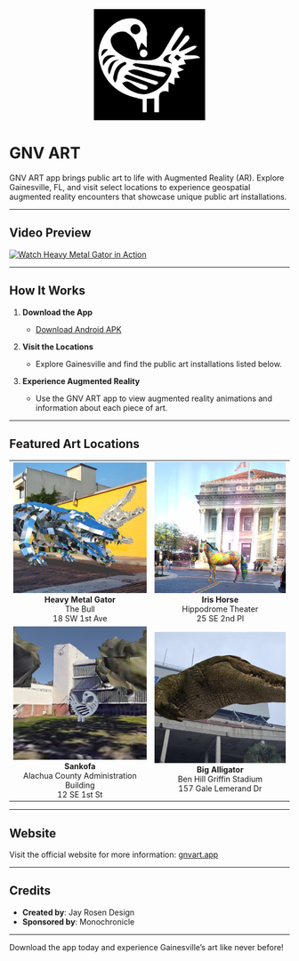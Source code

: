 <div align="center">
  <img src="https://github.com/jayrosen-design/GNV-ART-App/blob/main/gnv-art-images/snakofa-sq-copy.png" alt="GNV Art Logo" width="200">
</div>

# **GNV ART**

GNV ART app brings public art to life with Augmented Reality (AR). Explore Gainesville, FL, and visit select locations to experience geospatial augmented reality encounters that showcase unique public art installations.

---

## **Video Preview**
[![Watch Heavy Metal Gator in Action](https://img.youtube.com/vi/7ewU6RRDj-w/0.jpg)](https://youtube.com/shorts/7ewU6RRDj-w)


---

## **How It Works**
1. **Download the App**  
   - [Download Android APK](https://gnvart.app/apk/GNVArt.apk)

2. **Visit the Locations**  
   - Explore Gainesville and find the public art installations listed below.

3. **Experience Augmented Reality**  
   - Use the GNV ART app to view augmented reality animations and information about each piece of art.

---

## **Featured Art Locations**
<div align="center">

<table>
  <tr>
    <td align="center">
      <img src="https://github.com/jayrosen-design/GNV-ART-App/blob/main/gnv-art-images/heavy-metal-alligator.png" alt="Heavy Metal Gator" width="300">
      <br><strong>Heavy Metal Gator</strong><br>The Bull<br>18 SW 1st Ave
    </td>
    <td align="center">
      <img src="https://github.com/jayrosen-design/GNV-ART-App/blob/main/gnv-art-images/iris.png" alt="Iris Horse" width="300">
      <br><strong>Iris Horse</strong><br>Hippodrome Theater<br>25 SE 2nd Pl
    </td>
  </tr>
  <tr>
    <td align="center">
      <img src="https://github.com/jayrosen-design/GNV-ART-App/blob/main/gnv-art-images/sankofa.png" alt="Sankofa" width="300">
      <br><strong>Sankofa</strong><br>Alachua County Administration Building<br>12 SE 1st St
    </td>
    <td align="center">
      <img src="https://github.com/jayrosen-design/GNV-ART-App/blob/main/gnv-art-images/big-alligator.png" alt="Big Alligator" width="300">
      <br><strong>Big Alligator</strong><br>Ben Hill Griffin Stadium<br>157 Gale Lemerand Dr
    </td>
  </tr>
</table>

</div>

---


## **Website**
Visit the official website for more information: [gnvart.app](https://gnvart.app/)

---

## **Credits**
- **Created by**: Jay Rosen Design  
- **Sponsored by**: Monochronicle

---

Download the app today and experience Gainesville’s art like never before!
